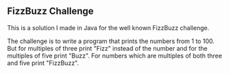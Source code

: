 ## FizzBuzz Challenge

This is a solution I made in Java for the well known FizzBuzz challenge. 

The challenge is to write a program that prints the numbers from 1 to 100. But for multiples of three print "Fizz" instead of the number and for the multiples of five print "Buzz". For numbers which are multiples of both three and five print "FizzBuzz".